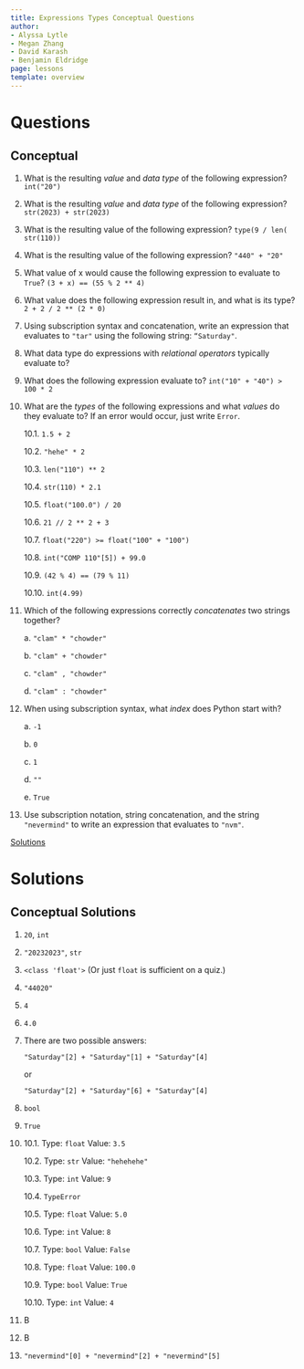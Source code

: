 ```yaml
---
title: Expressions Types Conceptual Questions
author:
- Alyssa Lytle
- Megan Zhang
- David Karash
- Benjamin Eldridge
page: lessons
template: overview
---
```


# Questions


## Conceptual

1. What is the resulting *value* and *data type* of the following expression? `int("20")`
2. What is the resulting *value* and *data type* of the following expression? `str(2023) + str(2023)`
3.	What is the resulting value of the following expression?
` type(9 / len( str(110)) `
4. What is the resulting value of the following expression? `"440" + "20"`
5. What value of x would cause the following expression to evaluate to `True`?
` (3 + x) == (55 % 2 ** 4) `
6. What value does the following expression result in, and what is its type? `2 + 2 / 2 ** (2 * 0)`
7.	Using subscription syntax and concatenation, write an expression that evaluates to `"tar"` using the following string: `“Saturday"`.
8.  What data type do expressions with *relational operators* typically evaluate to?
9.  What does the following expression evaluate to? `int("10" + "40") > 100 * 2`
10. What are the *types* of the following expressions and what *values* do they evaluate to? If an error would occur, just write `Error`.

    10.1. `1.5 + 2`

    10.2. `"hehe" * 2`

    10.3. `len("110") ** 2`

    10.4. `str(110) * 2.1`

    10.5. `float("100.0") / 20`

    10.6. `21 // 2 ** 2 + 3`

    10.7. `float("220") >= float("100" + "100")`

    10.8. `int("COMP 110"[5]) + 99.0`

    10.9. `(42 % 4) == (79 % 11)`

    10.10. `int(4.99)`

11. Which of the following expressions correctly *concatenates* two strings together?

    a. `"clam" * "chowder"`

    b. `"clam" + "chowder"`

    c. `"clam" , "chowder"`

    d. `"clam" : "chowder"`

12. When using subscription syntax, what *index* does Python start with?

    a. `-1`

    b. `0`

    c. `1`

    d. `""`

    e. `True`



13. Use subscription notation, string concatenation, and the string `"nevermind"` to write an expression that evaluates to `"nvm"`.

[Solutions](#conceptual-solutions)

# Solutions

## Conceptual Solutions

1. `20`, `int`
2. `"20232023"`, `str`
3. `<class 'float'>` (Or just `float` is sufficient on a quiz.)
4. `"44020"`
5. `4`
6. `4.0`
7. There are two possible answers:
    
    `"Saturday"[2] + "Saturday"[1] + "Saturday"[4]`

    or

    `"Saturday"[2] + "Saturday"[6] + "Saturday"[4]`

8. `bool`
9. `True`
10. 
    10.1. Type: `float` Value: `3.5`

    10.2. Type: `str` Value: `"hehehehe"`

    10.3. Type: `int` Value: `9`

    10.4. `TypeError`

    10.5. Type: `float` Value: `5.0`

    10.6. Type: `int` Value: `8`

    10.7. Type: `bool` Value: `False`

    10.8. Type: `float` Value: `100.0`

    10.9. Type: `bool` Value: `True`

    10.10. Type: `int` Value: `4`

11. B
12. B
13. `"nevermind"[0] + "nevermind"[2] + "nevermind"[5]`

